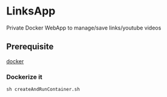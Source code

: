 # LinksApp

Private Docker WebApp to manage/save links/youtube videos

## Prerequisite

[docker](https://www.docker.com/)  

### Dockerize it

`sh createAndRunContainer.sh`  
